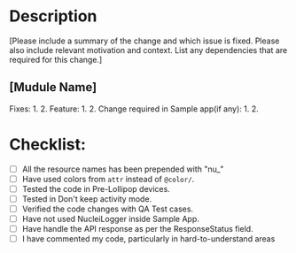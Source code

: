 # Description

[Please include a summary of the change and which issue is fixed.
Please also include relevant motivation and context.
List any dependencies that are required for this change.]


[Mudule Name]
--------------------
Fixes:
1.
2.
Feature:
1.
2.
Change required in Sample app(if any):
1.
2.

# Checklist:
- [ ] All the resource names has been prepended with "nu_"
- [ ] Have used colors from `attr` instead of `@color/`. 
- [ ] Tested the code in Pre-Lollipop devices.
- [ ] Tested in Don't keep activity mode.
- [ ] Verified the code changes with QA Test cases.
- [ ] Have not used NucleiLogger inside Sample App.
- [ ] Have handle the API response as per the ResponseStatus field.
- [ ] I have commented my code, particularly in hard-to-understand areas
